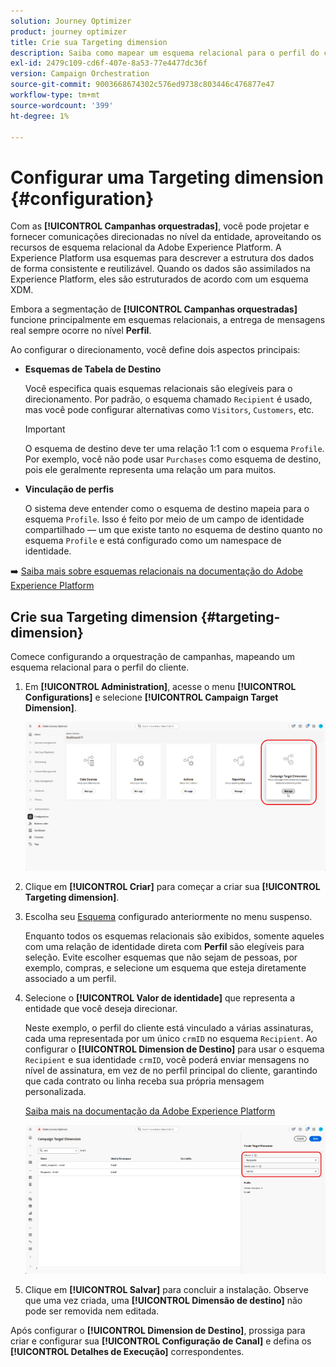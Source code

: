 ```yaml
---
solution: Journey Optimizer
product: journey optimizer
title: Crie sua Targeting dimension
description: Saiba como mapear um esquema relacional para o perfil do cliente
exl-id: 2479c109-cd6f-407e-8a53-77e4477dc36f
version: Campaign Orchestration
source-git-commit: 9003668674302c576ed9738c803446c476877e47
workflow-type: tm+mt
source-wordcount: '399'
ht-degree: 1%

---
```



# Configurar uma Targeting dimension {#configuration}

Com as **[!UICONTROL Campanhas orquestradas]**, você pode projetar e fornecer comunicações direcionadas no nível da entidade, aproveitando os recursos de esquema relacional da Adobe Experience Platform. A Experience Platform usa esquemas para descrever a estrutura dos dados de forma consistente e reutilizável. Quando os dados são assimilados na Experience Platform, eles são estruturados de acordo com um esquema XDM.

Embora a segmentação de **[!UICONTROL Campanhas orquestradas]** funcione principalmente em esquemas relacionais, a entrega de mensagens real sempre ocorre no nível **Perfil**.

Ao configurar o direcionamento, você define dois aspectos principais:

* **Esquemas de Tabela de Destino**

  Você especifica quais esquemas relacionais são elegíveis para o direcionamento. Por padrão, o esquema chamado `Recipient` é usado, mas você pode configurar alternativas como `Visitors`, `Customers`, etc.

  >[!IMPORTANT]
  >
  > O esquema de destino deve ter uma relação 1:1 com o esquema `Profile`. Por exemplo, você não pode usar `Purchases` como esquema de destino, pois ele geralmente representa uma relação um para muitos.

* **Vinculação de perfis**

  O sistema deve entender como o esquema de destino mapeia para o esquema `Profile`. Isso é feito por meio de um campo de identidade compartilhado — um que existe tanto no esquema de destino quanto no esquema `Profile` e está configurado como um namespace de identidade.

➡️ [Saiba mais sobre esquemas relacionais na documentação do Adobe Experience Platform](https://experienceleague.adobe.com/en/docs/experience-platform/xdm/schema/relational#how-relational-schemas-differ-from-standard-xdm-schemas)

## Crie sua Targeting dimension {#targeting-dimension}

Comece configurando a orquestração de campanhas, mapeando um esquema relacional para o perfil do cliente.

1. Em **[!UICONTROL Administration]**, acesse o menu **[!UICONTROL Configurations]** e selecione **[!UICONTROL Campaign Target Dimension]**.

   ![](assets/target-dimension-1.png)

1. Clique em **[!UICONTROL Criar]** para começar a criar sua **[!UICONTROL Targeting dimension]**.

1. Escolha seu [Esquema](gs-schemas.md) configurado anteriormente &#x200B;no menu suspenso.

   Enquanto todos os esquemas relacionais são exibidos, somente aqueles com uma relação de identidade direta com **Perfil** são elegíveis para seleção. Evite escolher esquemas que não sejam de pessoas, por exemplo, compras, e selecione um esquema que esteja diretamente associado a um perfil.

1. Selecione o **[!UICONTROL Valor de identidade]** que representa a entidade que você deseja direcionar.

   Neste exemplo, o perfil do cliente está vinculado a várias assinaturas, cada uma representada por um único `crmID` no esquema `Recipient`. Ao configurar o **[!UICONTROL Dimension de Destino]** para usar o esquema `Recipient` e sua identidade `crmID`, você poderá enviar mensagens no nível de assinatura, em vez de no perfil principal do cliente, garantindo que cada contrato ou linha receba sua própria mensagem personalizada.

   [Saiba mais na documentação da Adobe Experience Platform](https://experienceleague.adobe.com/en/docs/experience-platform/xdm/schema/composition#identity)

   ![](assets/target-dimension-2.png)

1. Clique em **[!UICONTROL Salvar]** para concluir a instalação. Observe que uma vez criada, uma **[!UICONTROL Dimensão de destino]** não pode ser removida nem editada.

Após configurar o **[!UICONTROL Dimension de Destino]**, prossiga para criar e configurar sua **[!UICONTROL Configuração de Canal]** e defina os **[!UICONTROL Detalhes de Execução]** correspondentes.